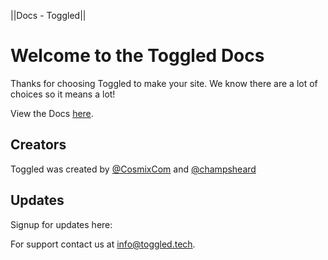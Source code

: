 ||Docs - Toggled||

# Welcome to the Toggled Docs

Thanks for choosing Toggled to make your site. We know there are a lot of choices so it means a lot!

View the Docs [here](./Development).

## Creators

Toggled was created by <a href="//github.com/cosmixcom">@CosmixCom</a> and <a href="//github.com/champsheard">@champsheard</a>

## Updates

Signup for updates here:

<toggledEmail data-name="docsForm"></toggledEmail>

<googleAnalytics data-tag="G-XJV1Z34Z2K"></googleAnalytics>

For support contact us at <a href="mailto:info@toggled.tech">info@toggled.tech</a>.
